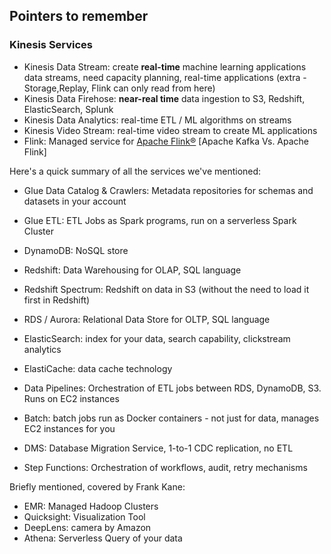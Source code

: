 ## Pointers to remember

### Kinesis Services
- Kinesis Data Stream: create **real-time** machine learning applications data streams, need capacity planning, real-time applications (extra - Storage,Replay, Flink can only read from here)
- Kinesis Data Firehose: **near-real time** data ingestion to S3, Redshift, ElasticSearch, Splunk
- Kinesis Data Analytics: real-time ETL / ML algorithms on streams
- Kinesis Video Stream: real-time video stream to create ML applications
- Flink: Managed service for [Apache Flink®](https://flink.apache.org/) [Apache Kafka Vs. Apache Flink]

Here's a quick summary of all the services we've mentioned:
- Glue Data Catalog & Crawlers: Metadata repositories for schemas and datasets in your account
- Glue ETL: ETL Jobs as Spark programs, run on a serverless Spark Cluster


- DynamoDB: NoSQL store
- Redshift: Data Warehousing for OLAP, SQL language
- Redshift Spectrum: Redshift on data in S3 (without the need to load it first in Redshift)
- RDS / Aurora: Relational Data Store for OLTP, SQL language
- ElasticSearch: index for your data, search capability, clickstream analytics
- ElastiCache: data cache technology

- Data Pipelines: Orchestration of ETL jobs between RDS, DynamoDB, S3. Runs on EC2 instances
- Batch: batch jobs run as Docker containers - not just for data, manages EC2 instances for you
- DMS: Database Migration Service, 1-to-1 CDC replication, no ETL
- Step Functions: Orchestration of workflows, audit, retry mechanisms

Briefly mentioned, covered by Frank Kane:
- EMR: Managed Hadoop Clusters
- Quicksight: Visualization Tool
- DeepLens: camera by Amazon
- Athena: Serverless Query of your data

